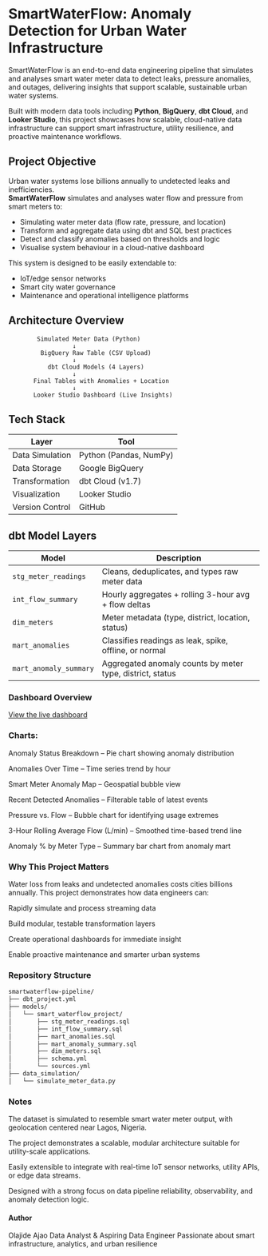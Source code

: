 # SmartWaterFlow: Anomaly Detection for Urban Water Infrastructure

SmartWaterFlow is an end-to-end data engineering pipeline that simulates and analyses smart water meter data to detect leaks, pressure anomalies, and outages, delivering insights that support scalable, sustainable urban water systems.

Built with modern data tools including **Python**, **BigQuery**, **dbt Cloud**, and **Looker Studio**, this project showcases how scalable, cloud-native data infrastructure can support smart infrastructure, utility resilience, and proactive maintenance workflows.


## Project Objective

Urban water systems lose billions annually to undetected leaks and inefficiencies.  
**SmartWaterFlow** simulates and analyses water flow and pressure from smart meters to:

- Simulating water meter data (flow rate, pressure, and location)
- Transform and aggregate data using dbt and SQL best practices
- Detect and classify anomalies based on thresholds and logic
- Visualise system behaviour in a cloud-native dashboard

This system is designed to be easily extendable to:
- IoT/edge sensor networks
- Smart city water governance
- Maintenance and operational intelligence platforms


## Architecture Overview

```text
        Simulated Meter Data (Python)
                  ↓
         BigQuery Raw Table (CSV Upload)
                  ↓
           dbt Cloud Models (4 Layers)
                  ↓
       Final Tables with Anomalies + Location
                  ↓
       Looker Studio Dashboard (Live Insights)

```
## Tech Stack
| Layer           | Tool                   |
| --------------- | ---------------------- |
| Data Simulation | Python (Pandas, NumPy) |
| Data Storage    | Google BigQuery        |
| Transformation  | dbt Cloud (v1.7)       |
| Visualization   | Looker Studio          |
| Version Control | GitHub                 |


## dbt Model Layers

| Model                  | Description                                               |
| ---------------------- | --------------------------------------------------------- |
| `stg_meter_readings`   | Cleans, deduplicates, and types raw meter data            |
| `int_flow_summary`     | Hourly aggregates + rolling 3-hour avg + flow deltas      |
| `dim_meters`           | Meter metadata (type, district, location, status)         |
| `mart_anomalies`       | Classifies readings as leak, spike, offline, or normal    |
| `mart_anomaly_summary` | Aggregated anomaly counts by meter type, district, status |

### Dashboard Overview
[View the live dashboard](https://lookerstudio.google.com/reporting/4307c571-bed6-4dc2-b3c6-3165ec7f696b)

### Charts:

Anomaly Status Breakdown – Pie chart showing anomaly distribution

Anomalies Over Time – Time series trend by hour

Smart Meter Anomaly Map – Geospatial bubble view

Recent Detected Anomalies – Filterable table of latest events

Pressure vs. Flow – Bubble chart for identifying usage extremes

3-Hour Rolling Average Flow (L/min) – Smoothed time-based trend line

Anomaly % by Meter Type – Summary bar chart from anomaly mart

### Why This Project Matters
Water loss from leaks and undetected anomalies costs cities billions annually. This project demonstrates how data engineers can:

Rapidly simulate and process streaming data

Build modular, testable transformation layers

Create operational dashboards for immediate insight

Enable proactive maintenance and smarter urban systems

### Repository Structure

```bash
smartwaterflow-pipeline/
├── dbt_project.yml
├── models/
│   └── smart_waterflow_project/
│       ├── stg_meter_readings.sql
│       ├── int_flow_summary.sql
│       ├── mart_anomalies.sql
│       ├── mart_anomaly_summary.sql
│       ├── dim_meters.sql
│       ├── schema.yml
│       └── sources.yml
├── data_simulation/
│   └── simulate_meter_data.py

```

### Notes

The dataset is simulated to resemble smart water meter output, with geolocation centered near Lagos, Nigeria.

The project demonstrates a scalable, modular architecture suitable for utility-scale applications.

Easily extensible to integrate with real-time IoT sensor networks, utility APIs, or edge data streams.

Designed with a strong focus on data pipeline reliability, observability, and anomaly detection logic.

#### Author
Olajide Ajao
Data Analyst & Aspiring Data Engineer
Passionate about smart infrastructure, analytics, and urban resilience







